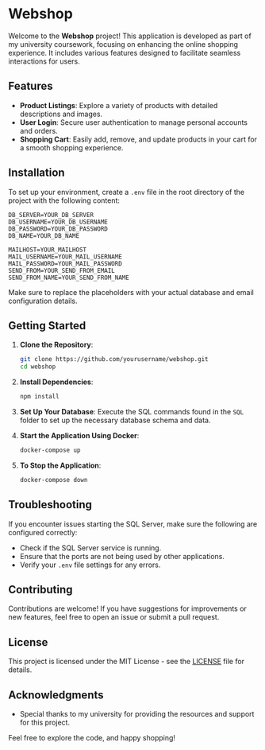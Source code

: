 # Webshop

Welcome to the **Webshop** project! This application is developed as part of my university coursework, focusing on enhancing the online shopping experience. It includes various features designed to facilitate seamless interactions for users.

## Features

- **Product Listings**: Explore a variety of products with detailed descriptions and images.
- **User Login**: Secure user authentication to manage personal accounts and orders.
- **Shopping Cart**: Easily add, remove, and update products in your cart for a smooth shopping experience.

## Installation

To set up your environment, create a `.env` file in the root directory of the project with the following content:

```plaintext
DB_SERVER=YOUR_DB_SERVER
DB_USERNAME=YOUR_DB_USERNAME
DB_PASSWORD=YOUR_DB_PASSWORD
DB_NAME=YOUR_DB_NAME

MAILHOST=YOUR_MAILHOST
MAIL_USERNAME=YOUR_MAIL_USERNAME
MAIL_PASSWORD=YOUR_MAIL_PASSWORD
SEND_FROM=YOUR_SEND_FROM_EMAIL
SEND_FROM_NAME=YOUR_SEND_FROM_NAME
````

Make sure to replace the placeholders with your actual database and email configuration details.

## Getting Started

1. **Clone the Repository**:
    ```bash
    git clone https://github.com/yourusername/webshop.git
    cd webshop
    ```

2. **Install Dependencies**:
    ```bash
    npm install
    ```

3. **Set Up Your Database**:
   Execute the SQL commands found in the `SQL` folder to set up the necessary database schema and data.

4. **Start the Application Using Docker**:
    ```bash
    docker-compose up
    ```

5. **To Stop the Application**:
    ```bash
    docker-compose down
    ```

## Troubleshooting

If you encounter issues starting the SQL Server, make sure the following are configured correctly:

- Check if the SQL Server service is running.
- Ensure that the ports are not being used by other applications.
- Verify your `.env` file settings for any errors.

## Contributing

Contributions are welcome! If you have suggestions for improvements or new features, feel free to open an issue or submit a pull request.

## License

This project is licensed under the MIT License - see the [LICENSE](LICENSE) file for details.

## Acknowledgments

- Special thanks to my university for providing the resources and support for this project.

Feel free to explore the code, and happy shopping!
